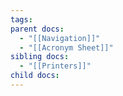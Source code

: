 ```yaml
---
tags: 
parent docs:
  - "[[Navigation]]"
  - "[[Acronym Sheet]]"
sibling docs:
  - "[[Printers]]"
child docs:
---
```

